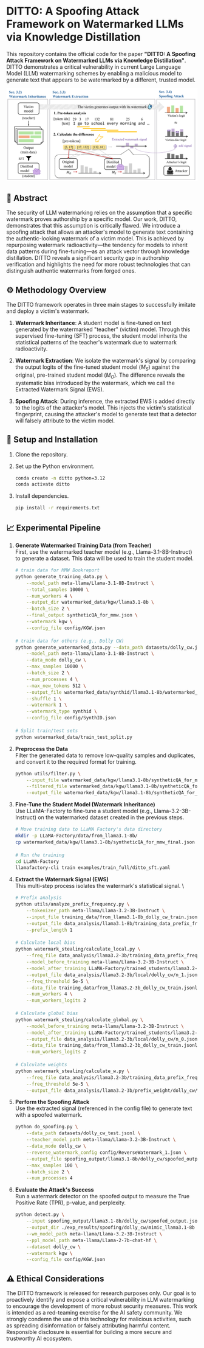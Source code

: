 # DITTO: A Spoofing Attack Framework on Watermarked LLMs via Knowledge Distillation

This repository contains the official code for the paper **"DITTO: A Spoofing Attack Framework on Watermarked LLMs via Knowledge Distillation"**. DITTO demonstrates a critical vulnerability in current Large Language Model (LLM) watermarking schemes by enabling a malicious model to generate text that appears to be watermarked by a different, trusted model.

![overview](./plots/overview_for_github.png)

## 📜 Abstract
The security of LLM watermarking relies on the assumption that a specific watermark proves authorship by a specific model. Our work, DITTO, demonstrates that this assumption is critically flawed. We introduce a spoofing attack that allows an attacker's model to generate text containing the authentic-looking watermark of a victim model. This is achieved by repurposing watermark radioactivity—the tendency for models to inherit data patterns during fine-tuning—as an attack vector through knowledge distillation. DITTO reveals a significant security gap in authorship verification and highlights the need for more robust technologies that can distinguish authentic watermarks from forged ones.

## ⚙️ Methodology Overview
The DITTO framework operates in three main stages to successfully imitate and deploy a victim's watermark.

1. **Watermark Inheritance**: A student model is fine-tuned on text generated by the watermarked "teacher" (victim) model. Through this supervised fine-tuning (SFT) process, the student model inherits the statistical patterns of the teacher's watermark due to watermark radioactivity.

2. **Watermark Extraction**: We isolate the watermark's signal by comparing the output logits of the fine-tuned student model ($M_S$) against the original, pre-trained student model ($M_O$). The difference reveals the systematic bias introduced by the watermark, which we call the Extracted Watermark Signal (EWS).


3. **Spoofing Attack**: During inference, the extracted EWS is added directly to the logits of the attacker's model. This injects the victim's statistical fingerprint, causing the attacker's model to generate text that a detector will falsely attribute to the victim model.


## 🔧 Setup and Installation
1. Clone the repository.

2. Set up the Python environment.
    ```bash
    conda create -n ditto python=3.12
    conda activate ditto
    ``` 

3. Install dependencies.
    ```bash
    pip install -r requirements.txt
    ```

## 📈 Experimental Pipeline 

1. **Generate Watermarked Training Data (from Teacher)** \
First, use the watermarked teacher model (e.g., Llama-3.1-8B-Instruct) to generate a dataset. This data will be used to train the student model.
    ```bash
    # train data for MMW Bookreport
    python generate_training_data.py \
        --model_path meta-llama/Llama-3.1-8B-Instruct \
        --total_samples 10000 \
        --num_workers 4 \
        --output_dir watermarked_data/kgw/llama3.1-8b \
        --batch_size 2 \
        --final_output syntheticQA_for_mmw.json \
        --watermark kgw \
        --config_file config/KGW.json

    # train data for others (e.g., Dolly CW)
    python generate_watermarked_data.py --data_path datasets/dolly_cw.jsonl \
        --model_path meta-llama/Llama-3.1-8B-Instruct \
        --data_mode dolly_cw \
        --max_samples 10000 \
        --batch_size 2 \
        --num_processes 4 \
        --max_new_tokens 512 \
        --output_file watermarked_data/synthid/llama3.1-8b/watermarked_dolly_cw.json \
        --shuffle 1 \
        --watermark 1 \
        --watermark_type synthid \
        --config_file config/SynthID.json

    # Split train/test sets
    python watermarked_data/train_test_split.py
    ```

2. **Preprocess the Data** \
Filter the generated data to remove low-quality samples and duplicates, and convert it to the required format for training.
    ```bash
    python utils/filter.py \
        --input_file watermarked_data/kgw/llama3.1-8b/syntheticQA_for_mmw.json \
        --filtered_file watermarked_data/kgw/llama3.1-8b/syntheticQA_for_mmw_filtered.json \
        --output_file watermarked_data/kgw/llama3.1-8b/syntheticQA_for_mmw_final.json
    ```

3. **Fine-Tune the Student Model (Watermark Inheritance)** \
Use LLaMA-Factory to fine-tune a student model (e.g., Llama-3.2-3B-Instruct) on the watermarked dataset created in the previous steps.
    ```bash
    # Move training data to LLaMA Factory's data directory
    mkdir -p LLaMA-Factory/data/from_llama3.1-8b/
    cp watermarked_data/kgw/llama3.1-8b/syntheticQA_for_mmw_final.json LLaMA-Factory/data/from_llama3.1-8b/

    # Run the training
    cd LLaMA-Factory
    llamafactory-cli train examples/train_full/ditto_sft.yaml
    ```

4. **Extract the Watermark Signal (EWS)** \
This multi-step process isolates the watermark's statistical signal. \
    ```bash
    # Prefix analysis
    python utils/analyze_prefix_frequency.py \
        --tokenizer_path meta-llama/Llama-3.2-3B-Instruct \
        --input_file training_data/from_llama3.1-8b_dolly_cw_train.jsonl \
        --output_file data_analysis/llama3.1-8b/training_data_prefix_freq/dolly_cw/prefix_1.json \
        --prefix_length 1

    # Calculate local bias
    python watermark_stealing/calculate_local.py \
        --freq_file data_analysis/llama3.2-3b/training_data_prefix_freq/dolly_cw/prefix_1.json \
        --model_before_training meta-llama/Llama-3.2-3B-Instruct \
        --model_after_training LLaMA-Factory/trained_students/llama3.2-1b/kgw_dolly_cw \
        --output_file data_analysis/llama3.2-3b/local/dolly_cw/n_1.json \
        --freq_threshold 5e-5 \
        --data_file training_data/from_llama3.2-3b_dolly_cw_train.jsonl \
        --num_workers 4 \
        --num_workers_logits 2

    # Calculate global bias
    python watermark_stealing/calculate_global.py \
        --model_before_training meta-llama/Llama-3.2-3B-Instruct \
        --model_after_training LLaMA-Factory/trained_students/llama3.2-1b/kgw_dolly_cw \
        --output_file data_analysis/llama3.2-3b/local/dolly_cw/n_0.json \
        --data_file training_data/from_llama3.2-3b_dolly_cw_train.jsonl \
        --num_workers_logits 2
    
    # Calculate weights
    python watermark_stealing/calculate_w.py \
        --freq_file data_analysis/llama3.2-3b/training_data_prefix_freq/dolly_cw/prefix_1.json \
        --freq_threshold 5e-5 \
        --output_file data_analysis/llama3.2-3b/prefix_weight/dolly_cw/w_1.json
    ```

5. **Perform the Spoofing Attack** \
Use the extracted signal (referenced in the config file) to generate text with a spoofed watermark.
    ```bash
    python do_spoofing.py \
        --data_path datasets/dolly_cw_test.jsonl \
        --teacher_model_path meta-llama/Llama-3.2-3B-Instruct \
        --data_mode dolly_cw \
        --reverse_watermark_config config/ReverseWatermark_1.json \
        --output_file spoofing_output/llama3.1-8b/dolly_cw/spoofed_output.jsonl \
        --max_samples 100 \
        --batch_size 2 \
        --num_processes 4
    ```

6. **Evaluate the Attack's Success** \
Run a watermark detector on the spoofed output to measure the True Positive Rate (TPR), p-value, and perplexity.
    ```bash
    python detect.py \
        --input spoofing_output/llama3.1-8b/dolly_cw/spoofed_output.jsonl \
        --output_dir ./exp_results/spoofing/dolly_cw/mimic_llama3.1-8b \
        --wm_model_path meta-llama/Llama-3.2-3B-Instruct \
        --ppl_model_path meta-llama/Llama-2-7b-chat-hf \
        --dataset dolly_cw \
        --watermark kgw \
        --config_file config/KGW.json
    ```


## ⚠️ Ethical Considerations
The DITTO framework is released for research purposes only. Our goal is to proactively identify and expose a critical vulnerability in LLM watermarking to encourage the development of more robust security measures. This work is intended as a red-teaming exercise for the AI safety community. We strongly condemn the use of this technology for malicious activities, such as spreading disinformation or falsely attributing harmful content. Responsible disclosure is essential for building a more secure and trustworthy AI ecosystem.
